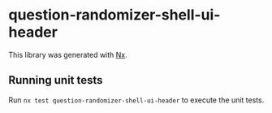 # question-randomizer-shell-ui-header

This library was generated with [Nx](https://nx.dev).

## Running unit tests

Run `nx test question-randomizer-shell-ui-header` to execute the unit tests.

